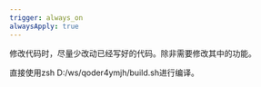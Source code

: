 ```yaml
---
trigger: always_on
alwaysApply: true
---
```

修改代码时，尽量少改动已经写好的代码。除非需要修改其中的功能。

直接使用zsh D:/ws/qoder4ymjh/build.sh进行编译。